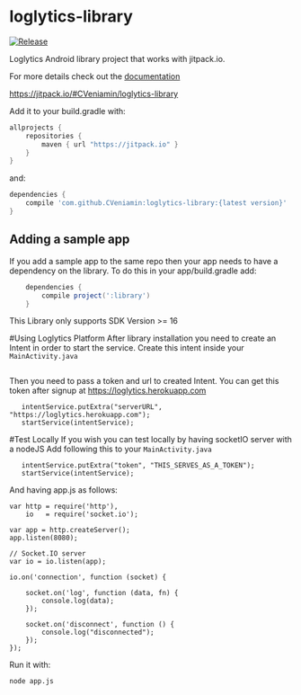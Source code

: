 # loglytics-library

[![Release](https://jitpack.io/v/CVeniamin/loglytics-library.svg)](https://jitpack.io/#CVeniamin/loglytics-library)

Loglytics Android library project that works with jitpack.io.

For more details check out the [documentation](https://github.com/jitpack/jitpack.io/blob/master/ANDROID.md)

https://jitpack.io/#CVeniamin/loglytics-library

Add it to your build.gradle with:
```gradle
allprojects {
    repositories {
        maven { url "https://jitpack.io" }
    }
}
```
and:

```gradle
dependencies {
    compile 'com.github.CVeniamin:loglytics-library:{latest version}'
}
```

## Adding a sample app 

If you add a sample app to the same repo then your app needs to have a dependency on the library. To do this in your app/build.gradle add:

```gradle
    dependencies {
        compile project(':library')
    }
```

This Library only supports SDK Version >= 16

#Using Loglytics Platform
After library installation you need to create an Intent in order to start the service.
Create this intent inside your ```MainActivity.java```
```Intent intentService = new Intent(this, LoglyticsService.class);
```

Then you need to pass a token and url to created Intent.
You can get this token after signup at https://loglytics.herokuapp.com
```intentService.putExtra("token", "<YOUR_LIBRARY_TOKEN_HERE>");
   intentService.putExtra("serverURL", "https://loglytics.herokuapp.com");
   startService(intentService);
```

#Test Locally
If you wish you can test locally by having socketIO server with a nodeJS
Add following this to your ```MainActivity.java```
```Intent intentService = new Intent(this, LoglyticsService.class);
   intentService.putExtra("token", "THIS_SERVES_AS_A_TOKEN");
   startService(intentService);
````

And having app.js as follows:
```
var http = require('http'),
    io   = require('socket.io');

var app = http.createServer();
app.listen(8080);

// Socket.IO server
var io = io.listen(app);

io.on('connection', function (socket) {

    socket.on('log', function (data, fn) {
        console.log(data);
    });

    socket.on('disconnect', function () {
        console.log("disconnected");
    });
});
```

Run it with:
```
node app.js
```

